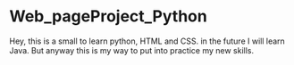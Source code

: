 # Web_pageProject_Python
Hey, this is a small to learn python, HTML and CSS. in the future I will learn Java. But anyway this is my way to put into practice my new skills. 
